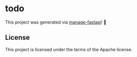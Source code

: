 # todo

This project was generated via [manage-fastapi](https://ycd.github.io/manage-fastapi/)! :tada:

## License

This project is licensed under the terms of the Apache license.
